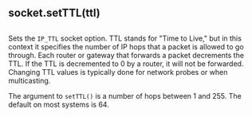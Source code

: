## socket.setTTL(ttl)

## 

Sets the `IP_TTL` socket option. TTL stands for "Time to Live," but in this context it
specifies the number of IP hops that a packet is allowed to go through. Each router or
gateway that forwards a packet decrements the TTL. If the TTL is decremented to 0 by a
router, it will not be forwarded. Changing TTL values is typically done for network
probes or when multicasting.

The argument to `setTTL()` is a number of hops between 1 and 255\. The default on most
systems is 64\.